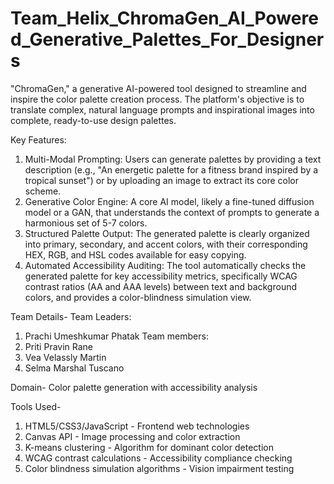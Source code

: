 # Team_Helix_ChromaGen_AI_Powered_Generative_Palettes_For_Designers
"ChromaGen," a generative AI-powered tool designed to streamline and  inspire the color palette creation process. The platform's objective is to translate  complex, natural language prompts and inspirational images into complete,  ready-to-use design palettes.

Key Features:
1)  Multi-Modal Prompting: Users can generate palettes by providing a text
    description (e.g., "An energetic palette for a fitness brand inspired by a
    tropical sunset") or by uploading an image to extract its core color scheme.
2)  Generative Color Engine: A core AI model, likely a fine-tuned diffusion model
    or a GAN, that understands the context of prompts to generate a harmonious
    set of 5-7 colors.
3)  Structured Palette Output: The generated palette is clearly organized into
    primary, secondary, and accent colors, with their corresponding HEX, RGB,
    and HSL codes available for easy copying.
4)  Automated Accessibility Auditing: The tool automatically checks the
    generated palette for key accessibility metrics, specifically WCAG contrast
    ratios (AA and AAA levels) between text and background colors, and
    provides a color-blindness simulation view.

Team Details- 
Team Leaders:
1) Prachi Umeshkumar Phatak
Team members:
1) Priti Pravin Rane
2) Vea Velassly Martin
3) Selma Marshal Tuscano

Domain-
Color palette generation with accessibility analysis

Tools Used-
1) HTML5/CSS3/JavaScript - Frontend web technologies
2) Canvas API - Image processing and color extraction
3) K-means clustering - Algorithm for dominant color detection
4) WCAG contrast calculations - Accessibility compliance checking
5) Color blindness simulation algorithms - Vision impairment testing
